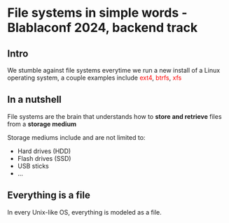 # File systems in simple words - Blablaconf 2024, backend track

## Intro

We stumble against file systems everytime we run a new install of a Linux operating system, a couple examples include <span style="color:red">ext4</span>, <span style="color:red">btrfs</span>, <span style="color:red">xfs</span>

## In a nutshell

File systems are the brain that understands how to **store and retrieve** files from a **storage medium**

Storage mediums include and are not limited to:

 - Hard drives (HDD)
 - Flash drives (SSD)
 - USB sticks
 - ...

## Everything is a file

In every Unix-like OS, everything is modeled as a file.
